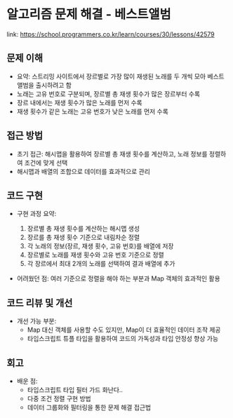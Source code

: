 # 알고리즘 문제 해결 - 베스트앨범

link: https://school.programmers.co.kr/learn/courses/30/lessons/42579

## 문제 이해

- 요약: 스트리밍 사이트에서 장르별로 가장 많이 재생된 노래를 두 개씩 모아 베스트 앨범을 출시하려고 함
- 노래는 고유 번호로 구분되며, 장르별 총 재생 횟수가 많은 장르부터 수록
- 장르 내에서는 재생 횟수가 많은 노래를 먼저 수록
- 재생 횟수가 같은 노래는 고유 번호가 낮은 노래를 먼저 수록

## 접근 방법

- 초기 접근: 해시맵을 활용하여 장르별 총 재생 횟수를 계산하고, 노래 정보를 정렬하여 조건에 맞게 선택
- 해시맵과 배열의 조합으로 데이터를 효과적으로 관리

## 코드 구현

- 구현 과정 요약:

  1. 장르별 총 재생 횟수를 계산하는 해시맵 생성
  2. 장르를 총 재생 횟수 기준으로 내림차순 정렬
  3. 각 노래의 정보(장르, 재생 횟수, 고유 번호)를 배열에 저장
  4. 장르별로 노래를 재생 횟수와 고유 번호 기준으로 정렬
  5. 각 장르에서 최대 2개의 노래를 선택하여 결과 배열에 추가

- 어려웠던 점: 여러 기준으로 정렬을 해야 하는 부분과 Map 객체의 효과적인 활용

## 코드 리뷰 및 개선

- 개선 가능 부분:
  - Map 대신 객체를 사용할 수도 있지만, Map이 더 효율적인 데이터 조작 제공
  - 타입스크립트 튜플 타입을 활용하여 코드의 가독성과 타입 안정성 향상 가능

## 회고

- 배운 점:
  - 타입스크립트 타입 필터 가드 화난다..
  - 다중 조건 정렬 구현 방법
  - 데이터 그룹화와 필터링을 통한 문제 해결 접근법
